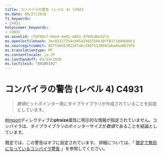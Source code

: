 ```yaml
---
title: コンパイラの警告 (レベル 4) C4931
ms.date: 08/27/2018
f1_keywords:
- C4931
helpviewer_keywords:
- C4931
ms.assetid: cfbf08c7-94e4-4a91-a691-479d1dbe527a
ms.openlocfilehash: 3ec03227754c845424d1550e38ff81f1dd4680c1
ms.sourcegitcommit: 857fa6b530224fa6c18675138043aba9aa0619fb
ms.translationtype: MT
ms.contentlocale: ja-JP
ms.lasthandoff: 03/24/2020
ms.locfileid: "80185192"
---
```

# <a name="compiler-warning-level-4-c4931"></a>コンパイラの警告 (レベル 4) C4931

> *数値*ビットポインター用にタイプライブラリが作成されていることを前提としています。

[#Import](../../preprocessor/hash-import-directive-cpp.md)ディレクティブの**ptrsize**属性に明示的な情報が指定されていません。コンパイラは、タイプライブラリのポインターサイズが*数値*であることを結論としています。

既定では、この警告はオフに設定されています。 詳細については、「 [既定で無効になっているコンパイラ警告](../../preprocessor/compiler-warnings-that-are-off-by-default.md) 」を参照してください。
